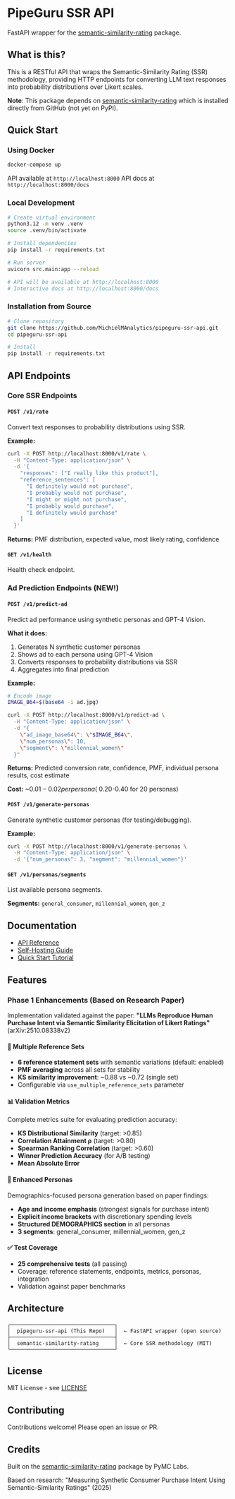 # PipeGuru SSR API

FastAPI wrapper for the [semantic-similarity-rating](https://github.com/pymc-labs/semantic-similarity-rating) package.

## What is this?

This is a RESTful API that wraps the Semantic-Similarity Rating (SSR) methodology, providing HTTP endpoints for converting LLM text responses into probability distributions over Likert scales.

**Note**: This package depends on [semantic-similarity-rating](https://github.com/pymc-labs/semantic-similarity-rating) which is installed directly from GitHub (not yet on PyPI).

## Quick Start

### Using Docker

```bash
docker-compose up
```

API available at `http://localhost:8000`
API docs at `http://localhost:8000/docs`

### Local Development

```bash
# Create virtual environment
python3.12 -m venv .venv
source .venv/bin/activate

# Install dependencies
pip install -r requirements.txt

# Run server
uvicorn src.main:app --reload

# API will be available at http://localhost:8000
# Interactive docs at http://localhost:8000/docs
```

### Installation from Source

```bash
# Clone repository
git clone https://github.com/MichielMAnalytics/pipeguru-ssr-api.git
cd pipeguru-ssr-api

# Install
pip install -r requirements.txt
```

## API Endpoints

### Core SSR Endpoints

#### `POST /v1/rate`

Convert text responses to probability distributions using SSR.

**Example:**
```bash
curl -X POST http://localhost:8000/v1/rate \
  -H "Content-Type: application/json" \
  -d '{
    "responses": ["I really like this product"],
    "reference_sentences": [
      "I definitely would not purchase",
      "I probably would not purchase",
      "I might or might not purchase",
      "I probably would purchase",
      "I definitely would purchase"
    ]
  }'
```

**Returns:** PMF distribution, expected value, most likely rating, confidence

#### `GET /v1/health`

Health check endpoint.

### Ad Prediction Endpoints (NEW!)

#### `POST /v1/predict-ad`

Predict ad performance using synthetic personas and GPT-4 Vision.

**What it does:**
1. Generates N synthetic customer personas
2. Shows ad to each persona using GPT-4 Vision
3. Converts responses to probability distributions via SSR
4. Aggregates into final prediction

**Example:**
```bash
# Encode image
IMAGE_B64=$(base64 -i ad.jpg)

curl -X POST http://localhost:8000/v1/predict-ad \
  -H "Content-Type: application/json" \
  -d "{
    \"ad_image_base64\": \"$IMAGE_B64\",
    \"num_personas\": 10,
    \"segment\": \"millennial_women\"
  }"
```

**Returns:** Predicted conversion rate, confidence, PMF, individual persona results, cost estimate

**Cost:** ~$0.01-0.02 per persona (~$0.20-0.40 for 20 personas)

#### `POST /v1/generate-personas`

Generate synthetic customer personas (for testing/debugging).

**Example:**
```bash
curl -X POST http://localhost:8000/v1/generate-personas \
  -H "Content-Type: application/json" \
  -d '{"num_personas": 3, "segment": "millennial_women"}'
```

#### `GET /v1/personas/segments`

List available persona segments.

**Segments:** `general_consumer`, `millennial_women`, `gen_z`

## Documentation

- [API Reference](docs/api-reference.md)
- [Self-Hosting Guide](docs/self-hosting.md)
- [Quick Start Tutorial](docs/quickstart.md)

## Features

### Phase 1 Enhancements (Based on Research Paper)

Implementation validated against the paper: **"LLMs Reproduce Human Purchase Intent via Semantic Similarity Elicitation of Likert Ratings"** (arXiv:2510.08338v2)

#### 🎯 Multiple Reference Sets
- **6 reference statement sets** with semantic variations (default: enabled)
- **PMF averaging** across all sets for stability
- **KS similarity improvement**: ~0.88 vs ~0.72 (single set)
- Configurable via `use_multiple_reference_sets` parameter

#### 📊 Validation Metrics
Complete metrics suite for evaluating prediction accuracy:
- **KS Distributional Similarity** (target: >0.85)
- **Correlation Attainment ρ** (target: >0.80)
- **Spearman Ranking Correlation** (target: >0.60)
- **Winner Prediction Accuracy** (for A/B testing)
- **Mean Absolute Error**

#### 👥 Enhanced Personas
Demographics-focused persona generation based on paper findings:
- **Age and income emphasis** (strongest signals for purchase intent)
- **Explicit income brackets** with discretionary spending levels
- **Structured DEMOGRAPHICS section** in all personas
- **3 segments**: general_consumer, millennial_women, gen_z

#### ✅ Test Coverage
- **25 comprehensive tests** (all passing)
- Coverage: reference statements, endpoints, metrics, personas, integration
- Validation against paper benchmarks

## Architecture

```
┌─────────────────────────────────┐
│  pipeguru-ssr-api (This Repo)   │  ← FastAPI wrapper (open source)
├─────────────────────────────────┤
│  semantic-similarity-rating     │  ← Core SSR methodology (MIT)
└─────────────────────────────────┘
```

## License

MIT License - see [LICENSE](LICENSE)

## Contributing

Contributions welcome! Please open an issue or PR.

## Credits

Built on the [semantic-similarity-rating](https://github.com/pymc-labs/semantic-similarity-rating) package by PyMC Labs.

Based on research: "Measuring Synthetic Consumer Purchase Intent Using Semantic-Similarity Ratings" (2025)
